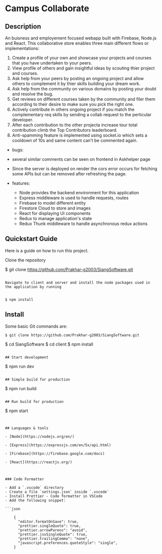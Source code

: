 # Campus Collaborate

## Description

An buisness and employement focused webapp built with Firebase, Node.js and React. This collaborative store enables three main different flows or implementations:

1. Create a profile of your own and showcase your projects and courses that you have undertaken to your peers.
2. View profile of others and gain insightful ideas by scouting thier project and courses.
3. Ask help from your peers by posting an ongoing project and allow others to complement it by thier skills building your dream work.
4. Ask help from the community on various domains by posting your doubt and resolve the bug.
5. Get reviews on different courses taken by the community and filer them according to their desire to make sure you pick the right one.
6. Actively contribute in others ongoing project if you match the complementary req skills by sending a collab request to the perticular developer.
7. After each contribution to the other projecta increase tour total contribution climb the Top Contributors leaderboard.
8. Anti-spamming feature is implemented using socket.io which sets a cooldown of 10s and same content can't be commented again.

- bugs:
- several similar comments can be seen on frontend in Askhelper page
- Since the server is deployed on render the cors error occurs for fetching some APIs but can be removed after refreshing the page.

- features:
  - Node provides the backend environment for this application
  - Express middleware is used to handle requests, routes
  - Firebase to model different entity
  - Firestore Cloud to store and images
  - React for displaying UI components
  - Redux to manage application's state
  - Redux Thunk middleware to handle asynchronous redux actions

## Quickstart Guide

Here is a guide on how to run this project.

Clone the repository

$ git clone https://github.com/Prakhar-g2003/SiangSoftware.git

```

Navigate to client and server and install the node packages used in the application by running


$ npm install
```


## Install

Some basic Git commands are:

```
$ git clone https://github.com/Prakhar-g2003/SiangSoftware.git
```

$ cd SiangSoftware
$ cd client
$ npm install

```

## Start development

```

$ npm run dev

```

## Simple build for production

```

$ npm run build

```

## Run build for production

```

$ npm start

````


## Languages & tools

- [Node](https://nodejs.org/en/)

- [Express](https://expressjs.com/en/5x/api.html)

- [Firebase](https://firebase.google.com/docs)

- [React](https://reactjs.org/)



### Code Formatter

- Add a `.vscode` directory
- Create a file `settings.json` inside `.vscode`
- Install Prettier - Code formatter in VSCode
- Add the following snippet:

```json

    {
      "editor.formatOnSave": true,
      "prettier.singleQuote": true,
      "prettier.arrowParens": "avoid",
      "prettier.jsxSingleQuote": true,
      "prettier.trailingComma": "none",
      "javascript.preferences.quoteStyle": "single",
    }

````
